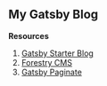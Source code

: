 ## My Gatsby Blog

**Resources**
1.  [Gatsby Starter Blog](https://github.com/gatsbyjs/gatsby-starter-blog)
2. [Forestry CMS](https://forestry.io/)
3. [Gatsby Paginate](https://www.gatsbyjs.org/packages/gatsby-paginate/)